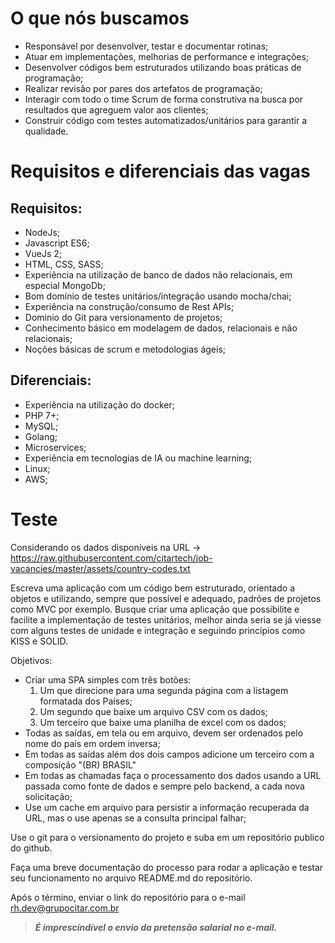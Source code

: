 # O que nós buscamos

* Responsável por desenvolver, testar e documentar rotinas;
* Atuar em implementações, melhorias de performance e integrações; 
* Desenvolver códigos bem estruturados utilizando boas práticas de programação;
* Realizar revisão por pares dos artefatos de programação; 
* Interagir com todo o time Scrum de forma construtiva na busca por resultados que agreguem valor aos clientes; 
* Construir código com testes automatizados/unitários para garantir a qualidade.

# Requisitos e diferenciais das vagas

## Requisitos:

* NodeJs;
* Javascript ES6;
* VueJs 2;
* HTML, CSS, SASS;
* Experiência na utilização de banco de dados não relacionais, em especial MongoDb;
* Bom domínio de testes unitários/integração usando mocha/chai;
* Experiência na construção/consumo de Rest APIs;
* Dominio do Git para versionamento de projetos;
* Conhecimento básico em modelagem de dados, relacionais e não relacionais;
* Noções básicas de scrum e metodologias ágeis;

## Diferenciais:

* Experiência na utilização do docker;
* PHP 7+;
* MySQL;
* Golang;
* Microservices;
* Experiência em tecnologias de IA ou machine learning;
* Linux;
* AWS;

# Teste

Considerando os dados disponíveis na URL -> https://raw.githubusercontent.com/citartech/job-vacancies/master/assets/country-codes.txt

Escreva uma aplicação com um código bem estruturado, orientado a objetos e utilizando, sempre que possível e adequado, padrões de projetos como MVC por exemplo. Busque criar uma aplicação que possibilite e facilite a implementação de testes unitários, melhor ainda seria se já viesse com alguns testes de unidade e integração e seguindo princípios como KISS e SOLID.

Objetivos:

* Criar uma SPA simples com três botões: 
  1. Um que direcione para uma segunda página com a listagem formatada dos Países; 
  2. Um segundo que baixe um arquivo CSV com os dados; 
  3. Um terceiro que baixe uma planilha de excel com os dados;
* Todas as saídas, em tela ou em arquivo, devem ser ordenados pelo nome do país em ordem inversa;
* Em todas as saídas além dos dois campos adicione um terceiro com a composição "(BR) BRASIL"
* Em todas as chamadas faça o processamento dos dados usando a URL passada como fonte de dados e sempre pelo backend, a cada nova solicitação;
* Use um cache em arquivo para persistir a informação recuperada da URL, mas o use apenas se a consulta principal falhar;

Use o git para o versionamento do projeto e suba em um repositório publico do github.

Faça uma breve documentação do processo para rodar a aplicação e testar seu funcionamento no arquivo README.md do repositório.

Após o término, enviar o link do repositório para o e-mail rh.dev@grupocitar.com.br

> ***É imprescindível o envio da pretensão salarial no e-mail.*** 

